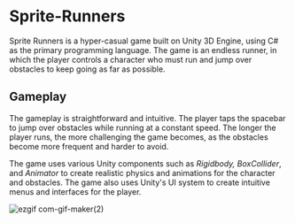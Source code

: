 # Sprite-Runners

Sprite Runners is a hyper-casual game built on Unity 3D Engine, using C# as the primary programming language. The game is an endless runner, in which the player controls a character who must run and jump over obstacles to keep going as far as possible.

## Gameplay

The gameplay is straightforward and intuitive. The player taps the spacebar to jump over obstacles while running at a constant speed. The longer the player runs, the more challenging the game becomes, as the obstacles become more frequent and harder to avoid.

The game uses various Unity components such as _Rigidbody, BoxCollider_, and _Animator_ to create realistic physics and animations for the character and obstacles. The game also uses Unity's UI system to create intuitive menus and interfaces for the player.

![ezgif com-gif-maker(2)](https://user-images.githubusercontent.com/77115160/212480178-c20aac97-9e6b-4b7e-bda0-59308fed6497.gif)




